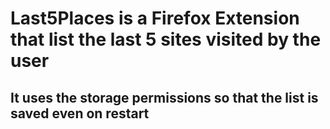 # Last5Places is a Firefox Extension that list the last 5 sites visited by the user
## It uses the storage permissions so that the list is saved even on restart